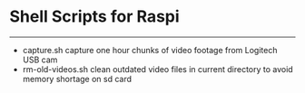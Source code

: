 # Shell Scripts for Raspi
-------------------------
 
- capture.sh 		capture one hour chunks of video footage from Logitech USB cam
- rm-old-videos.sh  clean outdated video files in current directory to avoid memory shortage on sd card

